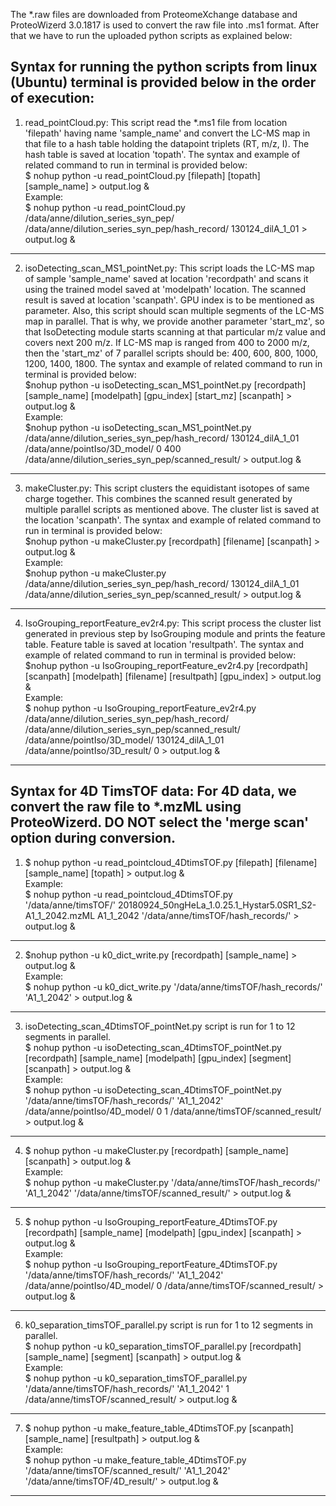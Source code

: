 The *.raw files are downloaded from ProteomeXchange database and ProteoWizerd 3.0.1817 is used to convert the raw file into .ms1 format. After that we have to run the uploaded python scripts as explained below:

Syntax for running the python scripts from linux (Ubuntu) terminal is provided below in the order of execution: 
-----------------------------------------------------------------------------------------------------------------------------------------------------------
1. read_pointCloud.py: This script read the *.ms1 file from location 'filepath' having name 'sample_name' and convert the LC-MS map in that file to a hash table holding the datapoint triplets (RT, m/z, I). The hash table is saved at location 'topath'. The syntax and example of related command to run in terminal is provided below:  
$ nohup python -u read_pointCloud.py [filepath] [topath] [sample_name] > output.log &  
Example:  
$ nohup python -u read_pointCloud.py /data/anne/dilution_series_syn_pep/ /data/anne/dilution_series_syn_pep/hash_record/ 130124_dilA_1_01 > output.log &
--------------------------------------------------------------------------------------------------------------------------------------------------------------------------
2. isoDetecting_scan_MS1_pointNet.py: This script loads the LC-MS map of sample 'sample_name' saved at location 'recordpath' and scans it using the trained model saved at 'modelpath' location. The scanned result is saved at location 'scanpath'. GPU index is to be mentioned as parameter. Also, this script should scan multiple segments of the LC-MS map in parallel. That is why, we provide another parameter 'start_mz', so that IsoDetecting module starts scanning at that particular m/z value and covers next 200 m/z. If LC-MS map is ranged from 400 to 2000 m/z, then the 'start_mz' of 7 parallel scripts should be: 400, 600, 800, 1000, 1200, 1400, 1800. The syntax and example of related command to run in terminal is provided below:  
$nohup python -u isoDetecting_scan_MS1_pointNet.py [recordpath] [sample_name] [modelpath] [gpu_index] [start_mz] [scanpath] > output.log &  
Example:  
$nohup python -u isoDetecting_scan_MS1_pointNet.py /data/anne/dilution_series_syn_pep/hash_record/ 130124_dilA_1_01 /data/anne/pointIso/3D_model/ 0 400 /data/anne/dilution_series_syn_pep/scanned_result/ > output.log & 
---------------------------------------------------------------------------------------------------------------------------------------------------------------------------
3. makeCluster.py: This script clusters the equidistant isotopes of same charge together. This combines the scanned result generated by multiple parallel scripts as mentioned above. The cluster list is saved at the location 'scanpath'. The syntax and example of related command to run in terminal is provided below:  
$nohup python -u makeCluster.py [recordpath] [filename] [scanpath] > output.log &    
Example:  
$nohup python -u makeCluster.py /data/anne/dilution_series_syn_pep/hash_record/ 130124_dilA_1_01 /data/anne/dilution_series_syn_pep/scanned_result/ > output.log &
------------------------------------------------------------------------------------------------------------------------------------------------------------------------------
4. IsoGrouping_reportFeature_ev2r4.py: This script process the cluster list generated in previous step by IsoGrouping module and prints the feature table. Feature table is saved at location 'resultpath'. The syntax and example of related command to run in terminal is provided below:  
$nohup python -u IsoGrouping_reportFeature_ev2r4.py [recordpath] [scanpath] [modelpath] [filename] [resultpath] [gpu_index] > output.log &  
Example:  
$ nohup python -u IsoGrouping_reportFeature_ev2r4.py /data/anne/dilution_series_syn_pep/hash_record/ /data/anne/dilution_series_syn_pep/scanned_result/  /data/anne/pointIso/3D_model/  130124_dilA_1_01 /data/anne/pointIso/3D_result/ 0 > output.log & 
--------------------------------------------------------------------------------------------------------------------------------------------------------------------

Syntax for 4D TimsTOF data: For 4D data, we convert the raw file to *.mzML using ProteoWizerd. DO NOT select the 'merge scan' option during conversion.
-----------------------------------
1. $ nohup python -u read_pointcloud_4DtimsTOF.py [filepath] [filename] [sample_name] [topath] > output.log &  
Example:  
$ nohup python -u read_pointcloud_4DtimsTOF.py '/data/anne/timsTOF/' 20180924_50ngHeLa_1.0.25.1_Hystar5.0SR1_S2-A1_1_2042.mzML A1_1_2042 '/data/anne/timsTOF/hash_records/' > output.log & 
---------------------------------
2. $nohup python -u k0_dict_write.py [recordpath] [sample_name] > output.log &  
Example:  
$ nohup python -u k0_dict_write.py '/data/anne/timsTOF/hash_records/' 'A1_1_2042' > output.log &
---------------------------------
3. isoDetecting_scan_4DtimsTOF_pointNet.py script is run for 1 to 12 segments in parallel.  
$ nohup python -u isoDetecting_scan_4DtimsTOF_pointNet.py [recordpath] [sample_name] [modelpath] [gpu_index] [segment] [scanpath] > output.log &  
Example:  
$ nohup python -u isoDetecting_scan_4DtimsTOF_pointNet.py '/data/anne/timsTOF/hash_records/' 'A1_1_2042' /data/anne/pointIso/4D_model/ 0 1 /data/anne/timsTOF/scanned_result/ > output.log &
-----------------
4. $ nohup python -u makeCluster.py [recordpath] [sample_name] [scanpath] > output.log &  
Example:  
$ nohup python -u makeCluster.py '/data/anne/timsTOF/hash_records/' 'A1_1_2042' '/data/anne/timsTOF/scanned_result/' > output.log &  
------------------
5. $ nohup python -u  IsoGrouping_reportFeature_4DtimsTOF.py [recordpath] [sample_name] [modelpath] [gpu_index] [scanpath] > output.log &  
Example:  
$ nohup python -u IsoGrouping_reportFeature_4DtimsTOF.py '/data/anne/timsTOF/hash_records/' 'A1_1_2042' /data/anne/pointIso/4D_model/ 0 /data/anne/timsTOF/scanned_result/ > output.log & 
-----------------------
6. k0_separation_timsTOF_parallel.py script is run for 1 to 12 segments in parallel.  
$ nohup python -u  k0_separation_timsTOF_parallel.py [recordpath] [sample_name] [segment] [scanpath] > output.log &  
Example:  
$ nohup python -u k0_separation_timsTOF_parallel.py '/data/anne/timsTOF/hash_records/' 'A1_1_2042' 1 /data/anne/timsTOF/scanned_result/ > output.log & 
--------------
7. $ nohup python -u  make_feature_table_4DtimsTOF.py [scanpath] [sample_name] [resultpath] > output.log &  
Example:  
$ nohup python -u make_feature_table_4DtimsTOF.py '/data/anne/timsTOF/scanned_result/' 'A1_1_2042' '/data/anne/timsTOF/4D_result/' > output.log &  
--------------

